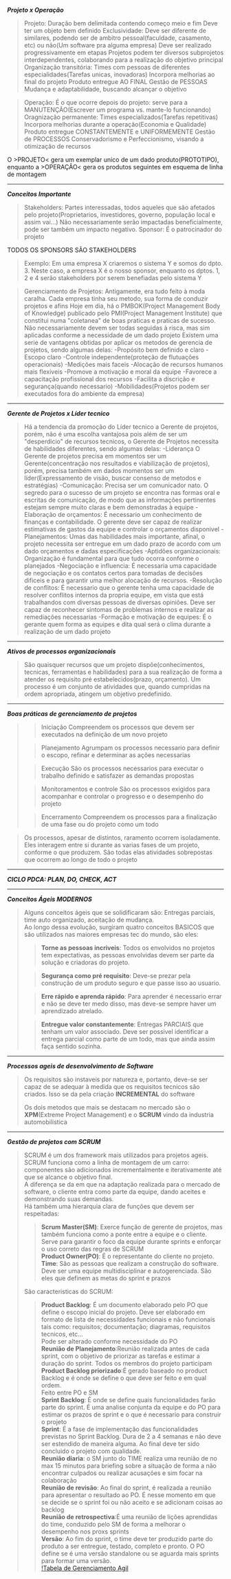 ***Projeto x Operação***
>Projeto:
    Duração bem delimitada contendo começo meio e fim
    Deve ter um objeto bem definido
    Exclusividade: Deve ser diferente de similares, podendo ser de ambitro pessoal(faculdade, casamento, etc) ou não(Um software pra alguma empresa)
    Deve ser realizado progressivamente em etapas
    Projetos podem ter diversos subprojetos interdependentes, colaborando para a realização do objetivo principal
    Organização transitória: Times com pessoas de diferentes especialidades(Tarefas unicas, inovadoras)
    Incorpora melhorias ao final do projeto
    Produto entregue AO FINAL
    Gestão de PESSOAS
    Mudança e adaptabilidade, buscando alcançar o objetivo

>Operação:
    É o que ocorre depois do projeto: serve para a MANUTENÇÃO(Escrever um programa vs. mante-lo funcionando)
    Oragnização permanente: Times especializados(Tarefas repetitivas)
    Incorpora melhorias durante a operação(Economia e Qualidade)
    Produto entregue CONSTANTEMENTE e UNIFORMEMENTE
    Gestão de PROCESSOS
    Conservadorismo e Perfeccionismo, visando a otimização de recursos


O >PROJETO< gera um exemplar unico de um dado produto(PROTOTIPO), enquanto a >OPERAÇÃO< gera os produtos seguintes em esquema de linha de montagem 
***
***Conceitos Importante***
>Stakeholders:
    Partes interessadas, todos aqueles que são afetados pelo projeto(Proprietarios, investidores, governo, população local e assim vai...)
    Não necessariamente serão impactadas beneficialmente, pode ser também um impacto negativo.
>Sponsor:
    É o patrocinador do projeto

TODOS OS SPONSORS SÃO STAKEHOLDERS
>Exemplo:
    Em uma empresa X criaremos o sistema Y e somos do dpto. 3. Neste caso, a empresa X é o nosso sponsor, enquanto os dptos. 1, 2 e 4 serão stakeholders por serem benefiadas pelo sistema Y

>Gerenciamento de Projetos:
    Antigamente, era tudo feito à moda caralha. Cada empresa tinha seu metodo, sua forma de conduzir projetos e afins
    Hoje em dia, há o PMBOK(Project Management Body of Knowledge) publicado pelo PMI(Project Management Institute) que constitui numa "coletanea" de boas praticas e praticas de sucesso.
    Não necessariamente devem ser todas seguidas à risca, mas sim aplicadas conforme a necessidade de um dado projeto
    Existem uma serie de vantagens obtidas por aplicar os metodos de gerencia de projetos, sendo algumas delas:
        -Propósito bem definido e claro
        -Escopo claro
        -Controle independente(proteção de flutuações operacionais)
        -Medições mais faceis
        -Alocação de recursos humanos mais flexiveis
        -Promove a motivação e moral da equipe
        -Favorece a capacitação profissional dos recursos
        -Facilita a discrição e segurança(quando necessario)
        -Mobilidades(Projetos podem ser executados fora do ambiente da empresa)
***
***Gerente de Projetos x Líder tecnico***
>Há a tendencia da promoção do Líder tecnico a Gerente de projetos, porém, não é uma escolha vantajosa pois além de ser um "desperdicio" de recursos tecnicos, o Gerente de Projetos necessita de habilidades diferentes,
>sendo algumas delas:
    -Liderança
        O Gerente de projetos precisa em momentos ser um Gerente(concentração nos resultados e viabilização de projetos), porém, precisa também em dados momentos
        ser um líder(Expressamento de visão, buscar consenso de metodos e estratégias)
    -Comunicação:
        Precisa ser um comunicador nato. O segredo para o sucesso de um projeto se encontra nas formas oral e escritas de comunicação, de modo que as informações pertinentes estejam sempre muito claras e bem demonstradas à equipe
    -Elaboração de orçamentos:
        É necessario um conhecimento de finanças e contabilidade. O gerente deve ser capaz de realizar estimativas de gastos da equipe e controlar o orçamentos disponivel
    -Planejamentos:
        Umas das habilidades mais importante, afinal, o projeto necessita ser entregue em um dado prazo de acordo com um dado orçamentos e dadas especificações
    -Aptidões organizacionais:
        Organização é fundamental para que tudo ocorra conforme o planejados
    -Negociação e influencia:
        É necessaria uma capacidade de negociação e os contatos certos para tomadas de decisões dificeis e para garantir uma melhor alocação de recursos.
    -Resolução de conflitos:
        É necessario que o gerente tenha uma capacidade de resolver conflitos internos da propria equipe, em vista que está trabalhandos com diversas pessoas
        de diversas opiniões. Deve ser capaz de reconhecer sintomas de problemas internos e realizar as remediações necessarias
    -Formação e motivação de equipes:
        É o gerante quem forma as equipes e dita qual será o clima durante a realização de um dado projeto                    

***
***Ativos de processos organizacionais***
>São quaisquer recursos que um projeto dispõe(conhecimentos, tecnicas, ferramentas e habilidades) para a sua realização de forma a atender os requisito pré estabelecidos(prazo, orçamento).
>Um processo é um conjunto de atividades que, quando cumpridas na ordem apropriada, atingem um objetivo predefinido.
***
***Boas práticas de gerenciamento de projetos***
>>Iniciação
    Compreendem os processos que devem ser executados na definição de um novo projeto
>    
>>Planejamento
    Agrumpam os processos necessario para definir o escopo, refinar e determinar as ações necessarias
>    
>>Execução
    São os processos necessarios para executar o trabalho definido e satisfazer as demandas propostas
>    
>>Monitoramentos e controle
    São os processos exigidos para acompanhar e controlar o progresso e o desempenho do projeto
>
>>Encerramento 
    Compreendem os processos para a finalização de uma fase ou do projeto como um todo

>Os processos, apesar de distintos, raramento ocorrem isoladamente. Eles interagem entre si durante as varias fases de um projeto, conforme o que produzem. São todas elas atividades sobrepostas que ocorrem ao longo de todo o projeto
***
***CICLO PDCA: PLAN, DO, CHECK, ACT***
***
***Conceitos Ágeis MODERNOS***
>Alguns conceitos ágeis que se solidificaram são: Entregas parciais, time auto organizado, aceitação de mudança.<br>
Ao longo dessa evolução, surgiram quatro conceitos BASICOS que são utilizados nas maiores empresas tec do mundo, são eles:<br>
>><strong>Torne as pessoas incriveis</strong>: Todos os envolvidos no projetos tem expectativas, as pessoas envolvidas devem ser parte da solução e criadoras do projeto.<br>
>
>><strong>Segurança como pré requisito</strong>: Deve-se prezar pela construção de um produto seguro e que passe isso ao usuario.<br>
>
>><strong>Erre rápido e aprenda rápido</strong>: Para aprender é necessario errar e não se deve ter medo disso, mas deve-se sempre haver um aprendizado atrelado.<br>
>
>><strong>Entregue valor constantemente</strong>: Entregas PARCIAIS que tenham um valor associado. Deve ser possivel identificar a entrega parcial como parte de um todo, mas que ainda assim faça sentido sozinha.<br>
***
***Processos ageis de desenvolvimento de Software***
>Os requisitos são instaveis por natureza e, portanto, deve-se ser capaz de se adequar à medida que os requisitos tecnicos são criados. Isso se da pela criação <strong>INCREMENTAL</strong> do software
>
>Os dois metodos que mais se destacam no mercado são o <strong>XPM</strong>(Extreme Project Management) e o <strong>SCRUM</strong> vindo da industria automobilistica
***
***Gestão de projetos com SCRUM***
>SCRUM é um dos framework mais utilizados para projetos ageis. SCRUM funciona como a linha de montagem de um carro: componentes são adicionados incrementalmente e iterativamente até que se alcance o objetivo final.<br> A diferença se da em que na adaptação realizada para o mercado de software, o cliente entra como parte da equipe, dando aceites e demonstrando suas demandas.<br>Há também uma hierarquia clara de funções que devem ser respeitadas:
>><strong>Scrum Master(SM)</strong>: Exerce função de gerente de projetos, mas também funciona como a ponte entre a equipe e o cliente. Serve para garantir o foco da equipe durante sprints e enforçar o uso correto das regras de SCRUM<br><strong>Product Owner(PO)</strong>: É o representante do cliente no projeto.<br><strong>Time</strong>: São as pessoas que realizam a construção do software. Deve ser uma equipe multidisciplinar e autogerenciada. São eles que definem as metas do sprint e prazos<br>
>
>São caracteristicas do SCRUM:
>><strong>Product Backlog</strong>: É um documento elaborado pelo PO que define o escopo inicial do projeto. Deve ser elaborado em formato de lista de necessidades funcionais e não funcionais tais como: requisitos; documentação; diagramas, requisitos tecnicos, etc... <br>Pode ser alterado conforme necessidade do PO<br>
>><strong>Reunião de Planejamento</strong>:Reunião realizada antes de cada sprint, com o objetivo de priorizar as tarefas e estimar a duração do sprint. Todos os membros do projeto participam<br>
>><strong>Product Backlog priorizado</strong>:É gerado baseado no product Backlog e é onde se define o que deve ser feito e em qual ordem.<br>Feito entre PO e SM<br>
>><strong>Sprint Backlog</strong>: É onde se define quais funcionalidades farão parte do sprint. É uma analise conjunta da equipe e do PO para estimar os prazos de sprint e o que é necessario para construir o projeto<br>
>><strong>Sprint</strong>: É a fase de implementação das funcionalidades previstas no Sprint Backlog. Dura de 2 a 4 semanas e não deve ser estendido de maneira alguma. Ao final deve ter sido concluido o projeto com qualidade.<br>
>><strong>Reunião diaria</strong>: o SM junto do TIME realiza uma reunião de no max 15 minutos para briefing sobre a situação de forma a não encontrar culpados ou realizar acusações e sim focar na colaboração<br>
>><strong>Reunião de revisão</strong>: Ao final do sprint, é realizada a reunião para apresentar o resultado ao PO. É nesse momento em que se decide se o sprint foi ou não aceito e se adicionam coisas ao backlog<br>
>><strong>Reunião de retrospectiva</strong>:É uma reunião de lições aprendidas do time, conduzido pelo SM de forma a melhorar o desempenho nos proxs sprints<br>
>><strong>Versão</strong>: Ao fim do sprint, o time deve ter produzido parte do produto a ser entregue, testado, completo e pronto. O PO define se é uma versão standalone ou se aguarda mais sprints para formar uma versão.<br>
[!Tabela de Gerenciamento Agil](/SDTE/tabelaGerenAgil.jpg)